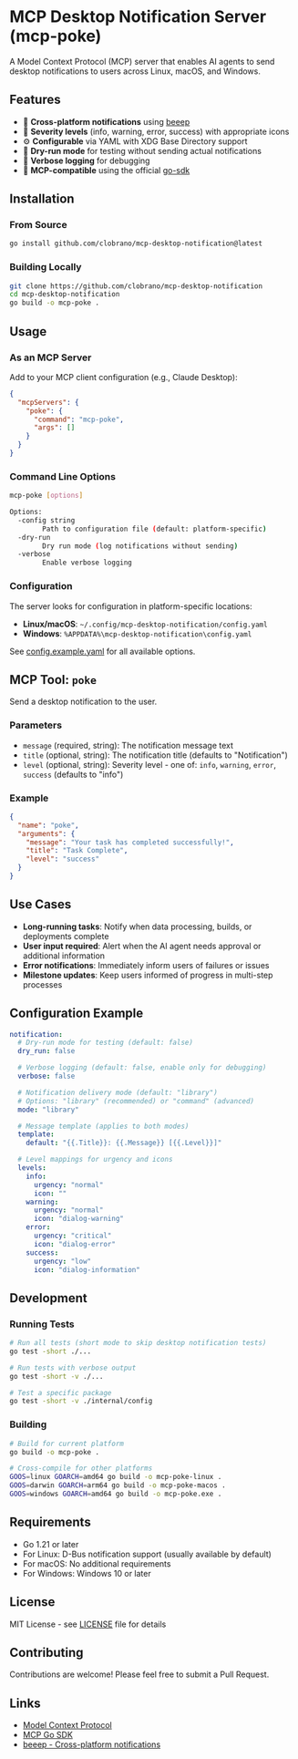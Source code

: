 # MCP Desktop Notification Server (mcp-poke)

A Model Context Protocol (MCP) server that enables AI agents to send desktop notifications to users across Linux, macOS, and Windows.

## Features

- 🔔 **Cross-platform notifications** using [beeep](https://github.com/gen2brain/beeep)
- 🎨 **Severity levels** (info, warning, error, success) with appropriate icons
- ⚙️ **Configurable** via YAML with XDG Base Directory support
- 🧪 **Dry-run mode** for testing without sending actual notifications
- 📝 **Verbose logging** for debugging
- 🔌 **MCP-compatible** using the official [go-sdk](https://github.com/modelcontextprotocol/go-sdk)

## Installation

### From Source

```bash
go install github.com/clobrano/mcp-desktop-notification@latest
```

### Building Locally

```bash
git clone https://github.com/clobrano/mcp-desktop-notification
cd mcp-desktop-notification
go build -o mcp-poke .
```

## Usage

### As an MCP Server

Add to your MCP client configuration (e.g., Claude Desktop):

```json
{
  "mcpServers": {
    "poke": {
      "command": "mcp-poke",
      "args": []
    }
  }
}
```

### Command Line Options

```bash
mcp-poke [options]

Options:
  -config string
        Path to configuration file (default: platform-specific)
  -dry-run
        Dry run mode (log notifications without sending)
  -verbose
        Enable verbose logging
```

### Configuration

The server looks for configuration in platform-specific locations:

- **Linux/macOS**: `~/.config/mcp-desktop-notification/config.yaml`
- **Windows**: `%APPDATA%\mcp-desktop-notification\config.yaml`

See [config.example.yaml](config.example.yaml) for all available options.

## MCP Tool: `poke`

Send a desktop notification to the user.

### Parameters

- `message` (required, string): The notification message text
- `title` (optional, string): The notification title (defaults to "Notification")
- `level` (optional, string): Severity level - one of: `info`, `warning`, `error`, `success` (defaults to "info")

### Example

```json
{
  "name": "poke",
  "arguments": {
    "message": "Your task has completed successfully!",
    "title": "Task Complete",
    "level": "success"
  }
}
```

## Use Cases

- **Long-running tasks**: Notify when data processing, builds, or deployments complete
- **User input required**: Alert when the AI agent needs approval or additional information
- **Error notifications**: Immediately inform users of failures or issues
- **Milestone updates**: Keep users informed of progress in multi-step processes

## Configuration Example

```yaml
notification:
  # Dry-run mode for testing (default: false)
  dry_run: false

  # Verbose logging (default: false, enable only for debugging)
  verbose: false

  # Notification delivery mode (default: "library")
  # Options: "library" (recommended) or "command" (advanced)
  mode: "library"

  # Message template (applies to both modes)
  template:
    default: "{{.Title}}: {{.Message}} [{{.Level}}]"

  # Level mappings for urgency and icons
  levels:
    info:
      urgency: "normal"
      icon: ""
    warning:
      urgency: "normal"
      icon: "dialog-warning"
    error:
      urgency: "critical"
      icon: "dialog-error"
    success:
      urgency: "low"
      icon: "dialog-information"
```

## Development

### Running Tests

```bash
# Run all tests (short mode to skip desktop notification tests)
go test -short ./...

# Run tests with verbose output
go test -short -v ./...

# Test a specific package
go test -short -v ./internal/config
```

### Building

```bash
# Build for current platform
go build -o mcp-poke .

# Cross-compile for other platforms
GOOS=linux GOARCH=amd64 go build -o mcp-poke-linux .
GOOS=darwin GOARCH=arm64 go build -o mcp-poke-macos .
GOOS=windows GOARCH=amd64 go build -o mcp-poke.exe .
```

## Requirements

- Go 1.21 or later
- For Linux: D-Bus notification support (usually available by default)
- For macOS: No additional requirements
- For Windows: Windows 10 or later

## License

MIT License - see [LICENSE](LICENSE) file for details

## Contributing

Contributions are welcome! Please feel free to submit a Pull Request.

## Links

- [Model Context Protocol](https://modelcontextprotocol.io/)
- [MCP Go SDK](https://github.com/modelcontextprotocol/go-sdk)
- [beeep - Cross-platform notifications](https://github.com/gen2brain/beeep)
